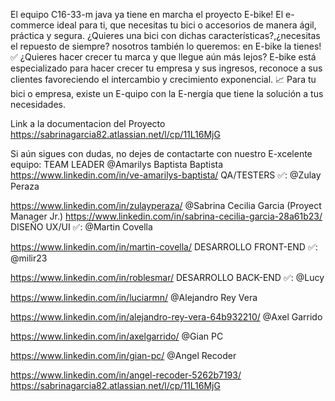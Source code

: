El equipo C16-33-m java ya tiene en marcha el proyecto E-bike! 
El e-commerce ideal para ti, que necesitas tu bici o accesorios de manera ágil, práctica y segura. ¿Quieres una bici con dichas características?,¿necesitas el repuesto de siempre? nosotros también lo queremos: en E-bike la tienes! :white_check_mark:
¿Quieres hacer crecer tu marca y que llegue aún más lejos? E-bike está especializado para hacer crecer tu empresa y sus ingresos, reconoce a sus clientes favoreciendo el intercambio y crecimiento exponencial. :chart_with_upwards_trend:
Para tu bici o empresa, existe un E-quipo con la E-nergía que tiene la solución a tus necesidades.


Link a la documentacion del Proyecto https://sabrinagarcia82.atlassian.net/l/cp/11L16MjG



Si aún sigues con dudas, no dejes de contactarte con nuestro E-xcelente equipo:
TEAM LEADER 
@Amarilys Baptista
 Baptista
https://www.linkedin.com/in/ve-amarilys-baptista/
QA/TESTERS :white_check_mark::
@Zulay Peraza

https://www.linkedin.com/in/zulayperaza/
@Sabrina Cecilia Garcia
  (Proyect Manager Jr.)
https://www.linkedin.com/in/sabrina-cecilia-garcia-28a61b23/
DISEÑO UX/UI :white_check_mark::
@Martin Covella

https://www.linkedin.com/in/martin-covella/
DESARROLLO FRONT-END :white_check_mark::
@milir23

https://www.linkedin.com/in/roblesmar/
DESARROLLO BACK-END :white_check_mark::
@Lucy

https://www.linkedin.com/in/luciarmn/
@Alejandro Rey Vera

https://www.linkedin.com/in/alejandro-rey-vera-64b932210/
@Axel Garrido

https://www.linkedin.com/in/axelgarrido/
@Gian PC

https://www.linkedin.com/in/gian-pc/
@Angel Recoder

https://www.linkedin.com/in/angel-recoder-5262b7193/
https://sabrinagarcia82.atlassian.net/l/cp/11L16MjG
